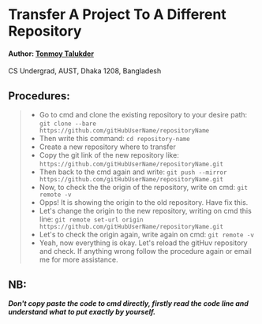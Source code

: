 # Transfer A Project To A Different Repository
#### Author: <a href="https://tonmoy-talukder.netlify.app/">Tonmoy Talukder</a>
CS Undergrad, AUST, Dhaka 1208, Bangladesh

## Procedures:
> - Go to cmd and clone the existing repository to your desire path: `git clone --bare https://github.com/gitHubUserName/repositoryName`
> - Then write this command: `cd repository-name`
> - Create a new repository where to transfer
> - Copy the git link of the new repository like: `https://github.com/gitHubUserName/repositoryName.git`
> - Then back to the cmd again and write: `git push --mirror https://github.com/gitHubUserName/repositoryName.git`
> - Now, to check the the origin of the repository, write on cmd: `git remote -v`
> - Opps! It is showing the origin to the old repository. Have fix this.
> - Let's change the origin to the new repository, writing on cmd this line: `git remote set-url origin https://github.com/gitHubUserName/repositoryName.git`
> - Let's to check the origin again, write again on cmd: `git remote -v`
> - Yeah, now everything is okay. Let's reload the gitHuv repository and check. If anything wrong follow the procedure again or email me for more assistance.

## NB: 
_**<p color="red">Don't copy paste the code to cmd directly, firstly read the code line and understand what to put exactly by yourself.</p>**_
